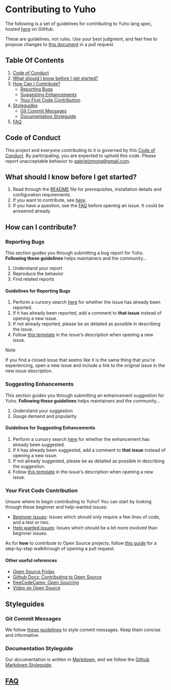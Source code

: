 # Contributing to Yuho

The following is a set of guidelines for contributing to Yuho lang spec, hosted [here](https://github.com/gongahkia/yuho) on GitHub. 

These are guidelines, not rules. Use your best judgment, and feel free to propose changes to [this document](https://github.com/gongahkia/yuho/blob/main/CONTRIBUTING.md) in a pull request.

## Table Of Contents

1. [Code of Conduct](#code-of-conduct)
2. [What should I know before I get started?](#what-should-i-know-before-i-get-started)
3. [How Can I Contribute?](#how-can-i-contribute)
    * [Reporting Bugs](#reporting-bugs)
    * [Suggesting Enhancements](#suggesting-enhancements)
    * [Your First Code Contribution](#your-first-code-contribution)
4. [Styleguides](#styleguides)
    * [Git Commit Messages](#git-commit-messages)
    * [Documentation Styleguide](#documentation-styleguide)
5. [FAQ](#faq)

## Code of Conduct

This project and everyone contributing to it is governed by this [Code of Conduct](https://github.com/atom/atom/blob/master/CODE_OF_CONDUCT.md). By participating, you are expected to uphold this code. Please report unacceptable behavior to [gabrielzmong@gmail.com](mailto:gabrielzmong@gmail.com).

## What should I know before I get started?

1. Read through the [README](README.md) file for prerequisites, installation details and configuration requirements.
2. If you want to contribute, see [here](#how-can-i-contribute).
3. If you have a question, see the [FAQ](#faq) before opening an issue. It could be answered already

## How can I contribute? 

### Reporting Bugs 

This section guides you through submitting a bug report for Yuho. **Following these guidelines** helps maintainers and the community...

1. Understand your report
2. Reproduce the behavior 
3. Find related reports

#### Guidelines for Reporting Bugs

1. Perform a cursory search [here](https://github.com/gongahkia/yuho/issues) for whether the issue has already been reported.
2. If it has already been reported, add a comment to **that issue** instead of opening a new issue.
3. If not already reported, please be as detailed as possible in describing the issue.
4. Follow [this template](./BUG_REPORT.md) in the issue's description when opening a new issue.

> [!NOTE]
> If you find a closed issue that seems like it is the same thing that you're experiencing, open a new issue and include a link to the original issue in the new issue description.

### Suggesting Enhancements

This section guides you through submitting an enhancement suggestion for Yuho. **Following these guidelines** helps maintainers and the community...

1. Understand your suggestion
2. Gauge demand and popularity

#### Guidelines for Suggesting Enhancements

1. Perform a cursory search [here](https://github.com/gongahkia/yuho/issues) for whether the enhancement has already been suggested.
2. If it has already been suggested, add a comment to **that issue** instead of opening a new issue.
3. If not already suggested, please be as detailed as possible in describing the suggestion.
4. Follow [this template](./SUGGEST_ENHANCEMENT_FORM.md) in the issue's description when opening a new issue.

### Your First Code Contribution

Unsure where to begin contributing to Yuho? You can start by looking through these beginner and help-wanted issues:

* [Beginner issues](https://github.com/gongahkia/yuho/labels/good%20first%20issue): Issues which should only require a few lines of code, and a test or two.
* [Help wanted issues](https://github.com/gongahkia/yuho/labels/help%20wanted): Issues which should be a bit more involved than beginner issues.

As for **how** to contribute to Open Source projects, follow [this guide](https://daily.dev/blog/how-to-contribute-to-open-source-projects-as-a-beginner) for a step-by-step walkthrough of opening a pull request.

#### Other useful references

* [Open Source Friday](https://opensourcefriday.com/)
* [Github Docs: Contributing to Open Source](https://docs.github.com/en/get-started/exploring-projects-on-github/finding-ways-to-contribute-to-open-source-on-github)
* [freeCodeCamp: Open Sourcing](https://github.com/freeCodeCamp/how-to-contribute-to-open-source)
* [Video on Open Source](https://youtu.be/8nq14dHrXgo?si=RiVCIzvGh6-WVkWj)

## Styleguides

### Git Commit Messages

We follow [these guidelines](https://gist.github.com/robertpainsi/b632364184e70900af4ab688decf6f53) to style commit messages. Keep them concise and informative.

### Documentation Styleguide

Our documentation is written in [Markdown](https://docs.github.com/en/get-started/writing-on-github/getting-started-with-writing-and-formatting-on-github/basic-writing-and-formatting-syntax), and we follow the [Github Markdown Styleguide](https://github.com/google/styleguide/blob/gh-pages/docguide/style.md).

## [FAQ](./FAQ.md)
